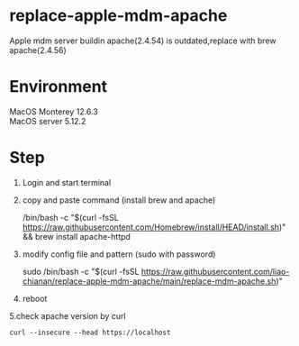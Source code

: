 # replace-apple-mdm-apache
Apple mdm server buildin apache(2.4.54) is outdated,replace with brew apache(2.4.56)
# Environment
MacOS Monterey 12.6.3  
MacOS server 5.12.2  

# Step
  
1. Login and start terminal  
  
2. copy and paste command (install brew and apache)  
  
    /bin/bash -c "$(curl -fsSL https://raw.githubusercontent.com/Homebrew/install/HEAD/install.sh)" && brew install apache-httpd  

3. modify config file and pattern (sudo with password)
  
    sudo /bin/bash -c "$(curl -fsSL https://raw.githubusercontent.com/liao-chianan/replace-apple-mdm-apache/main/replace-mdm-apache.sh)"

4. reboot  


5.check apache version by curl  
  
    curl --insecure --head https://localhost  
